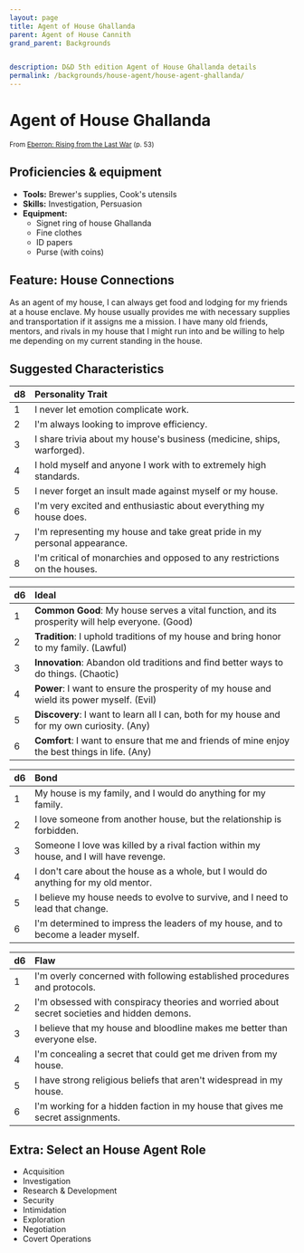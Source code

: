 ```yaml
---
layout: page
title: Agent of House Ghallanda
parent: Agent of House Cannith
grand_parent: Backgrounds


description: D&D 5th edition Agent of House Ghallanda details
permalink: /backgrounds/house-agent/house-agent-ghallanda/
---
```

# Agent of House Ghallanda

<small>From <a target="_blank" href="https://dnd.wizards.com/products/tabletop-games/rpg-products/eberron">Eberron: Rising from the Last War</a> (p. 53)</small>


## Proficiencies & equipment

- **Tools:** Brewer's supplies, Cook's utensils
- **Skills:** Investigation, Persuasion
- **Equipment:** 
  - Signet ring of house Ghallanda
  - Fine clothes
  - ID papers
  - Purse (with coins)

## Feature: House Connections


As an agent of my house, I can always get food and lodging for my friends at a house enclave. My house usually provides me with necessary supplies and transportation if it assigns me a mission. I have many old friends, mentors, and rivals in my house that I might run into and be willing to help me depending on my current standing in the house.

## Suggested Characteristics


| d8 | Personality Trait |
|:----------------------------|:------------------|
| 1 | I never let emotion complicate work. |
| 2 | I'm always looking to improve efficiency. |
| 3 | I share trivia about my house's business (medicine, ships, warforged). |
| 4 | I hold myself and anyone I work with to extremely high standards. |
| 5 | I never forget an insult made against myself or my house. |
| 6 | I'm very excited and enthusiastic about everything my house does. |
| 7 | I'm representing my house and take great pride in my personal appearance. |
| 8 | I'm critical of monarchies and opposed to any restrictions on the houses. |

| d6 | Ideal |
|:----------------------------|:------|
| 1 | **Common Good**: My house serves a vital function, and its prosperity will help everyone. (Good) |
| 2 | **Tradition**: I uphold traditions of my house and bring honor to my family. (Lawful) |
| 3 | **Innovation**: Abandon old traditions and find better ways to do things. (Chaotic) |
| 4 | **Power**: I want to ensure the prosperity of my house and wield its power myself. (Evil) |
| 5 | **Discovery**: I want to learn all I can, both for my house and for my own curiosity. (Any) |
| 6 | **Comfort**: I want to ensure that me and friends of mine enjoy the best things in life. (Any) |

| d6 | Bond |
|:----------------------------|:------------------|
| 1 | My house is my family, and I would do anything for my family. |
| 2 | I love someone from another house, but the relationship is forbidden. |
| 3 | Someone I love was killed by a rival faction within my house, and I will have revenge. |
| 4 | I don't care about the house as a whole, but I would do anything for my old mentor. |
| 5 | I believe my house needs to evolve to survive, and I need to lead that change. |
| 6 | I'm determined to impress the leaders of my house, and to become a leader myself. |

| d6 | Flaw |
|:----------------------------|:------------------|
| 1 | I'm overly concerned with following established procedures and protocols. |
| 2 | I'm obsessed with conspiracy theories and worried about secret societies and hidden demons. |
| 3 | I believe that my house and bloodline makes me better than everyone else. |
| 4 | I'm concealing a secret that could get me driven from my house. |
| 5 | I have strong religious beliefs that aren't widespread in my house. |
| 6 | I'm working for a hidden faction in my house that gives me secret assignments. |

## Extra: Select an House Agent Role


- Acquisition
- Investigation
- Research & Development
- Security
- Intimidation
- Exploration
- Negotiation
- Covert Operations